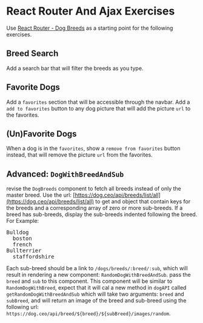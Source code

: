 # React Router And Ajax Exercises

Use [React Router - Dog Breeds](https://codesandbox.io/s/5ywlvw8n4l) as a starting point for the following exercises.

## Breed Search

Add a search bar that will filter the breeds as you type.

## Favorite Dogs

Add a `favorites` section that will be accessible through the navbar. Add a `add to favorites` button to any dog picture that will add the picture `url` to the favorites.

## (Un)Favorite Dogs

When a dog is in the `favorites`, show a `remove from favorites` button instead, that will remove the picture `url` from the favorites.

## **Advanced**: `DogWithBreedAndSub`

revise the `DogBreeds` component to fetch all breeds instead of only the master breed. Use the url: [https://dog.ceo/api/breeds/list/all](https://dog.ceo/api/breeds/list/all) to get and object that contain keys for the breeds and a corresponding array of zero or more sub-breeds. If a breed has sub-breeds, display the sub-breeds indented following the breed. For Example:

<pre>
Bulldog
  boston
  french
Bullterrier
  staffordshire
</pre>

Each sub-breed should be a link to `/dogs/breeds/:breed/:sub`, which will result in rendering a new component: `RandomDogWithBreedAndSub`. pass the `breed` and `sub` to this component. This component will be similar to `RandomDogWithBreed`, expect that it will cal a new method in `dogAPI` called `getRandomDogWithBreedAndSub` which will take two arguments: `breed` and `subBreed`, and will return an image of the breed and sub-breed using the following url: `https://dog.ceo/api/breed/${breed}/${subBreed}/images/random`.

